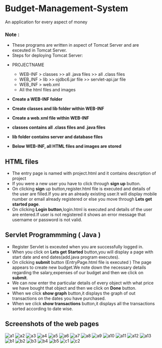 # Budget-Management-System

An application for every aspect of money

### Note :

- These programs are written in aspect of Tomcat Server and are exceuted in Tomcat Server.
- Steps for deploying Tomcat Server:
* PROJECTNAME
     * WEB-INF   > classes >> all .java files >> all .class files
     * WEB_INF   > lib >> ojdbc6.jar file >> servlet-api.jar file
     * WEB_INF   > web.xml
     * All the html files and images

*  **Create a WEB-INF folder**
*  **Create classes and lib folder within WEB-INF**
*  **Create a web.xml file within WEB-INF**
*  **classes contains all .class files and .java files**
*  **lib folder contains server and database files**
*  **Below WEB-INF, all HTML files and images are stored**
        
        
## HTML files

* The entry page is named with project.html and it contains description of project
* If you were a new user you have to click through **sign up** button.
* On clicking **sign** up button,register.html file is executed and details of the user are filled.If you are an already existing user.It will display mobile number or email already registered or else you move through **Lets get started page**.
* On clicking **Login button**,login.html is executed and details of the user are entered.If user is not registered it shows an error message that username or password is not valid.

## Servlet Programmming ( Java )

* Register Servlet is exceuted when you are successfully logged in.
* When you click on **Lets get Started** button,you will display a page with start date and end dates(add.java program executes).
* On clicking **submit** button (EntryPage.html file is executed ) The page appears to create new budget.We note down the necessary details regarding the salary,expenses of our budget and then we click on **submit**.
* We can now enter the particular details of every object with what price we have bought that object and then we click on **Done** button.
* When we click **show graph** button,it displays the graph of out transactions on the dates you have purchased.
* When we click **show transactions** button,it displays all the transactions sorted according to date wise.

## Screenshots of the web pages

![a1](https://user-images.githubusercontent.com/66872471/85219766-31e0cf00-b3c4-11ea-8fd8-87882c22f09d.PNG)
![a2](https://user-images.githubusercontent.com/66872471/85219768-34432900-b3c4-11ea-8568-1733a4e3372f.PNG)
![a3](https://user-images.githubusercontent.com/66872471/85219770-34dbbf80-b3c4-11ea-9ad6-9b6f530d00d9.PNG)
![a4](https://user-images.githubusercontent.com/66872471/85219771-35745600-b3c4-11ea-86f5-2306499559ef.png)
![a5](https://user-images.githubusercontent.com/66872471/85219776-3dcc9100-b3c4-11ea-9983-bc902386040c.PNG)
![a6](https://user-images.githubusercontent.com/66872471/85219779-41f8ae80-b3c4-11ea-81cb-7276c03492e0.png)
![a7](https://user-images.githubusercontent.com/66872471/85219787-4d4bda00-b3c4-11ea-8cc4-4ddf5482c576.png)
![a8](https://user-images.githubusercontent.com/66872471/85219795-53da5180-b3c4-11ea-8ebf-9b7ab5029540.png)
![a9](https://user-images.githubusercontent.com/66872471/85219797-576dd880-b3c4-11ea-8581-9c4dfba0e0b4.PNG)
![a10](https://user-images.githubusercontent.com/66872471/85219798-59379c00-b3c4-11ea-83a3-40938eadf47a.png)
![a11](https://user-images.githubusercontent.com/66872471/85219799-5a68c900-b3c4-11ea-9bc8-1c8190ff168b.PNG)
![a12](https://user-images.githubusercontent.com/66872471/85219800-5c328c80-b3c4-11ea-8451-4bd8a78f6424.png)
![a13](https://user-images.githubusercontent.com/66872471/85219802-5d63b980-b3c4-11ea-8708-ffb65889617b.png)
![b1](https://user-images.githubusercontent.com/66872471/85219803-5e94e680-b3c4-11ea-8731-8d16daecd329.png)
![b2](https://user-images.githubusercontent.com/66872471/85219806-60f74080-b3c4-11ea-9a9f-b3f81d7f410a.png)
![b3](https://user-images.githubusercontent.com/66872471/85219807-63599a80-b3c4-11ea-8808-76302a286de5.png)
![b4](https://user-images.githubusercontent.com/66872471/85219810-66548b00-b3c4-11ea-89c6-91b04dfec6de.png)
![b5](https://user-images.githubusercontent.com/66872471/85219816-6a80a880-b3c4-11ea-91a0-c568b317873a.png)
![c1](https://user-images.githubusercontent.com/66872471/85219818-6ce30280-b3c4-11ea-88ea-7f8ef70d24dd.png)
![c2](https://user-images.githubusercontent.com/66872471/85219820-6eacc600-b3c4-11ea-95ad-51f10ddf9f82.png)

